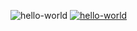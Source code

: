 ![hello-world](https://github.com/greenkerokero/CI/actions/workflows/hello-world.yml/badge.svg)
[![hello-world](https://github.com/greenkerokero/CI/actions/workflows/hexlet-check.yml/badge.svg)](https://github.com/greenkerokero/CI/actions)